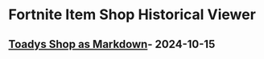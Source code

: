 # Fortnite Item Shop Historical Viewer
## [Toadys Shop as Markdown](https://github.com/RogueMew/Fortnite-Item-Shop-Historical/blob/main/Markdown/2024-10-15-ItemShop.md)- 2024-10-15